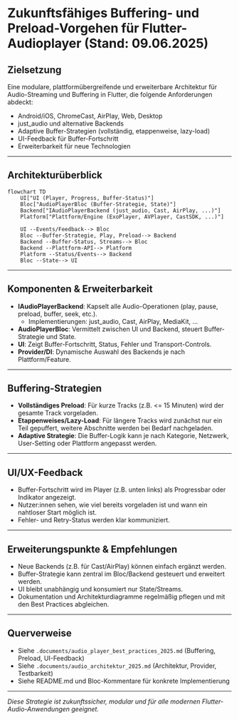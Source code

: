# Zukunftsfähiges Buffering- und Preload-Vorgehen für Flutter-Audioplayer (Stand: 09.06.2025)

## Zielsetzung

Eine modulare, plattformübergreifende und erweiterbare Architektur für Audio-Streaming und Buffering in Flutter, die folgende Anforderungen abdeckt:
- Android/iOS, ChromeCast, AirPlay, Web, Desktop
- just_audio und alternative Backends
- Adaptive Buffer-Strategien (vollständig, etappenweise, lazy-load)
- UI-Feedback für Buffer-Fortschritt
- Erweiterbarkeit für neue Technologien

---

## Architekturüberblick

```mermaid
flowchart TD
    UI["UI (Player, Progress, Buffer-Status)"]
    Bloc["AudioPlayerBloc (Buffer-Strategie, State)"]
    Backend["IAudioPlayerBackend (just_audio, Cast, AirPlay, ...)"]
    Platform["Plattform/Engine (ExoPlayer, AVPlayer, CastSDK, ...)"]

    UI --Events/Feedback--> Bloc
    Bloc --Buffer-Strategie, Play, Preload--> Backend
    Backend --Buffer-Status, Streams--> Bloc
    Backend --Plattform-API--> Platform
    Platform --Status/Events--> Backend
    Bloc --State--> UI
```

---

## Komponenten & Erweiterbarkeit

- **IAudioPlayerBackend**: Kapselt alle Audio-Operationen (play, pause, preload, buffer, seek, etc.).
  - Implementierungen: just_audio, Cast, AirPlay, MediaKit, ...
- **AudioPlayerBloc**: Vermittelt zwischen UI und Backend, steuert Buffer-Strategie und State.
- **UI**: Zeigt Buffer-Fortschritt, Status, Fehler und Transport-Controls.
- **Provider/DI**: Dynamische Auswahl des Backends je nach Plattform/Feature.

---

## Buffering-Strategien

- **Vollständiges Preload**: Für kurze Tracks (z.B. <= 15 Minuten) wird der gesamte Track vorgeladen.
- **Etappenweises/Lazy-Load**: Für längere Tracks wird zunächst nur ein Teil gepuffert, weitere Abschnitte werden bei Bedarf nachgeladen.
- **Adaptive Strategie**: Die Buffer-Logik kann je nach Kategorie, Netzwerk, User-Setting oder Plattform angepasst werden.

---

## UI/UX-Feedback

- Buffer-Fortschritt wird im Player (z.B. unten links) als Progressbar oder Indikator angezeigt.
- Nutzer:innen sehen, wie viel bereits vorgeladen ist und wann ein nahtloser Start möglich ist.
- Fehler- und Retry-Status werden klar kommuniziert.

---

## Erweiterungspunkte & Empfehlungen

- Neue Backends (z.B. für Cast/AirPlay) können einfach ergänzt werden.
- Buffer-Strategie kann zentral im Bloc/Backend gesteuert und erweitert werden.
- UI bleibt unabhängig und konsumiert nur State/Streams.
- Dokumentation und Architekturdiagramme regelmäßig pflegen und mit den Best Practices abgleichen.

---

## Querverweise
- Siehe `.documents/audio_player_best_practices_2025.md` (Buffering, Preload, UI-Feedback)
- Siehe `.documents/audio_architektur_2025.md` (Architektur, Provider, Testbarkeit)
- Siehe README.md und Bloc-Kommentare für konkrete Implementierung

---

*Diese Strategie ist zukunftssicher, modular und für alle modernen Flutter-Audio-Anwendungen geeignet.*
